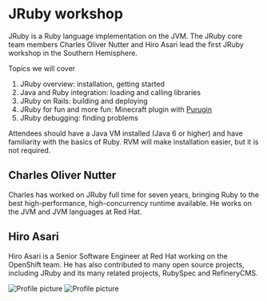 # JRuby workshop

JRuby is a Ruby language implementation on the JVM. The JRuby core team
members Charles Oliver Nutter and Hiro Asari lead the first JRuby
workshop in the Southern Hemisphere.

Topics we will cover

1. JRuby overview: installation, getting started
1. Java and Ruby integration: loading and calling libraries
1. JRuby on Rails: building and deploying
1. JRuby for fun and more fun: Minecraft plugin with [Purugin](https://github.com/enebo/Purugin)
1. JRuby debugging: finding problems

Attendees should have a Java VM installed (Java 6 or higher) and have
familiarity with the basics of Ruby. RVM will make installation easier,
but it is not required.

## Charles Oliver Nutter

Charles has worked on JRuby full time for seven years, bringing Ruby to
the best high-performance, high-concurrency runtime available. He works on
the JVM and JVM languages at Red Hat.

## Hiro Asari

Hiro Asari is a Senior Software Engineer at Red Hat working on the
OpenShift team.
He has also contributed to many open source projects, including JRuby
and its many related projects, RubySpec and RefineryCMS.

![Profile picture](https://raw.github.com/headius/rubyconfau-2013-cfp/7dcf8b7bf440c27ac168dc7dae40fcee1fe0e8f5/charles_nutter-exploring_jruby/profile_picture.jpeg)
![Profile picture](https://si0.twimg.com/profile_images/1363742264/mugshot.jpg)
